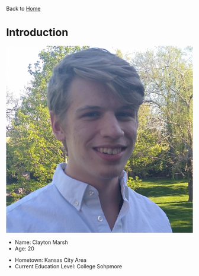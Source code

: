 Back to [Home](README.md)

# Introduction  
![Headshot](./headshot.jpg "headshot")
* Name: Clayton Marsh
* Age: 20
- Hometown: Kansas City Area
- Current Education Level: College Sohpmore



